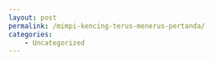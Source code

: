 ```yaml
---
layout: post
permalink: /mimpi-kencing-terus-menerus-pertanda/
categories:
    - Uncategorized
---
```


